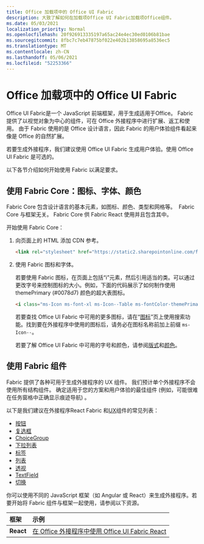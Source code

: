 ```yaml
---
title: Office 加载项中的 Office UI Fabric
description: 大致了解如何在加载项Office UI Fabric加载项Office组件。
ms.date: 05/03/2021
localization_priority: Normal
ms.openlocfilehash: 20f926913335197a65ac24e4ec30ed0106b81bae
ms.sourcegitcommit: 8fbc7c7eb47875bf022e402b13858695a8536ec5
ms.translationtype: MT
ms.contentlocale: zh-CN
ms.lasthandoff: 05/06/2021
ms.locfileid: "52253366"
---
```

# <a name="office-ui-fabric-in-office-add-ins"></a>Office 加载项中的 Office UI Fabric

Office UI Fabric是一个 JavaScript 前端框架，用于生成适用于Office。 Fabric 提供了以视觉对象为中心的组件，可在 Office 外接程序中进行扩展、返工和使用。 由于 Fabric 使用的是 Office 设计语言，因此 Fabric 的用户体验组件看起来像是 Office 的自然扩展。

若要生成外接程序，我们建议使用 Office UI Fabric 生成用户体验。使用 Office UI Fabric 是可选的。

以下各节介绍如何开始使用 Fabric 以满足要求。

## <a name="use-fabric-core-icons-fonts-colors"></a>使用 Fabric Core：图标、字体、颜色

Fabric Core 包含设计语言的基本元素，如图标、颜色、类型和网格等。  Fabric Core 与框架无关。 Fabric Core 供 Fabric React 使用并且包含其中。

开始使用 Fabric Core：

1. 向页面上的 HTML 添加 CDN 参考。  

    ```html
    <link rel="stylesheet" href="https://static2.sharepointonline.com/files/fabric/office-ui-fabric-core/9.6.1/css/fabric.min.css">
    ```

2. 使用 Fabric 图标和字体。

    若要使用 Fabric 图标，在页面上包括“i”元素，然后引用适当的类。可以通过更改字号来控制图标的大小。例如，下面的代码展示了如何制作使用 themePrimary (#0078d7) 颜色的超大表图标。

    ```html
    <i class="ms-Icon ms-font-xl ms-Icon--Table ms-fontColor-themePrimary"></i>
    ```

    若要查找 Office UI Fabric 中可用的更多图标，请在“[图标](https://developer.microsoft.com/fabric#/styles/icons)”页上使用搜索功能。找到要在外接程序中使用的图标后，请务必在图标名称前加上前缀 `ms-Icon--`。

    若要了解 Office UI Fabric 中可用的字号和颜色，请参阅[版式](https://developer.microsoft.com/fabric#/styles/typography)和[颜色](https://developer.microsoft.com/fabric#/styles/colors)。

## <a name="use-fabric-components"></a>使用 Fabric 组件

Fabric 提供了各种可用于生成外接程序的 UX 组件。 我们预计单个外接程序不会使用所有结构组件。 确定适用于您的方案和用户体验的最佳组件 (例如，可能很难在任务窗格中正确显示痕迹导航) 。 [](https://developer.microsoft.com/fabric#/components/breadcrumb)

以下是我们建议在外接程序React Fabric 和[UX](https://developer.microsoft.com/fluentui#/controls/web)组件的常见列表：

- [按钮](https://developer.microsoft.com/fabric#/components/button)
- [复选框](https://developer.microsoft.com/fabric#/components/checkbox)
- [ChoiceGroup](https://developer.microsoft.com/fabric#/components/choicegroup)
- [下拉列表](https://developer.microsoft.com/fabric#/components/dropdown)
- [标签](https://developer.microsoft.com/fabric#/components/label)
- [列表](https://developer.microsoft.com/fabric#/components/list)
- [透视](https://developer.microsoft.com/fabric#/components/pivot)
- [TextField](https://developer.microsoft.com/fabric#/components/textfield)
- [切换](https://developer.microsoft.com/fabric#/components/toggle)

你可以使用不同的 JavaScript 框架（如 Angular 或 React）来生成外接程序。若要开始将 Fabric 组件与框架一起使用，请参阅以下资源。

|**框架**|**示例**|
|:------------|:----------|
|**React**|[在 Office 外接程序中使用 Office UI Fabric React](using-office-ui-fabric-react.md )|
